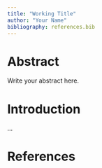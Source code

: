 ```yaml
---
title: "Working Title"
author: "Your Name"
bibliography: references.bib
---
```


# Abstract

Write your abstract here.

# Introduction

...

# References
